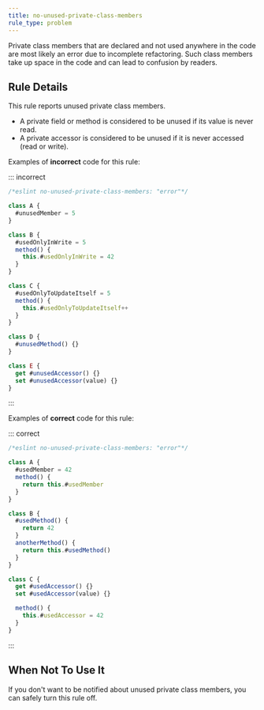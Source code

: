 ```yaml
---
title: no-unused-private-class-members
rule_type: problem
---
```


Private class members that are declared and not used anywhere in the code are most likely an error due to incomplete refactoring. Such class members take up space in the code and can lead to confusion by readers.

## Rule Details

This rule reports unused private class members.

- A private field or method is considered to be unused if its value is never read.
- A private accessor is considered to be unused if it is never accessed (read or write).

Examples of **incorrect** code for this rule:

::: incorrect

```js
/*eslint no-unused-private-class-members: "error"*/

class A {
  #unusedMember = 5
}

class B {
  #usedOnlyInWrite = 5
  method() {
    this.#usedOnlyInWrite = 42
  }
}

class C {
  #usedOnlyToUpdateItself = 5
  method() {
    this.#usedOnlyToUpdateItself++
  }
}

class D {
  #unusedMethod() {}
}

class E {
  get #unusedAccessor() {}
  set #unusedAccessor(value) {}
}
```

:::

Examples of **correct** code for this rule:

::: correct

```js
/*eslint no-unused-private-class-members: "error"*/

class A {
  #usedMember = 42
  method() {
    return this.#usedMember
  }
}

class B {
  #usedMethod() {
    return 42
  }
  anotherMethod() {
    return this.#usedMethod()
  }
}

class C {
  get #usedAccessor() {}
  set #usedAccessor(value) {}

  method() {
    this.#usedAccessor = 42
  }
}
```

:::

## When Not To Use It

If you don't want to be notified about unused private class members, you can safely turn this rule off.
